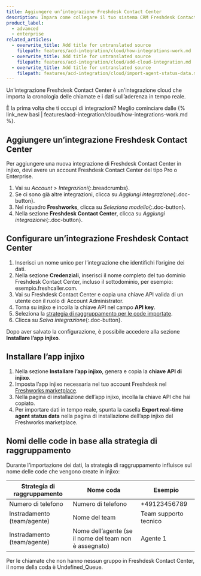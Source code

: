 ```yaml
---
title: Aggiungere un’integrazione Freshdesk Contact Center
description: Impara come collegare il tuo sistema CRM Freshdesk Contact Center a injixo per importare dati.
product_label:
  - advanced
  - enterprise
related_articles:
  - overwrite_title: Add title for untranslated source
    filepath: features/acd-integration/cloud/how-integrations-work.md
  - overwrite_title: Add title for untranslated source
    filepath: features/acd-integration/cloud/add-cloud-integration.md
  - overwrite_title: Add title for untranslated source
    filepath: features/acd-integration/cloud/import-agent-status-data.md
---
```


Un'integrazione Freshdesk Contact Center è un'integrazione cloud che importa la cronologia delle chiamate e i dati sull’aderenza in tempo reale.

È la prima volta che ti occupi di integrazioni? Meglio cominciare dalle {% link_new basi | features/acd-integration/cloud/how-integrations-work.md %}.

## Aggiungere un’integrazione Freshdesk Contact Center 

Per aggiungere una nuova integrazione di Freshdesk Contact Center in injixo, devi avere un account Freshdesk Contact Center del tipo Pro o Enterprise.

1. Vai su _Account > Integrazioni_{:.breadcrumbs}.
2. Se ci sono già altre integrazioni, clicca su _Aggiungi integrazione_{:.doc-button}.
3. Nel riquadro **Freshworks**, clicca su _Seleziona modello_{:.doc-button}.
4. Nella sezione **Freshdesk Contact Center**, clicca su _Aggiungi integrazione_{:.doc-button}.

## Configurare un’integrazione Freshdesk Contact Center

1. Inserisci un nome unico per l’integrazione che identifichi l’origine dei dati.
2. Nella sezione **Credenziali**, inserisci il nome completo del tuo dominio Freshdesk Contact Center, incluso il sottodominio, per esempio: esempio.freshcaller.com.
3. Vai su Freshdesk Contact Center e copia una chiave API valida di un utente con il ruolo di Account Administrator.
4. Torna su injixo e incolla la chiave API nel campo **API key**.
5. Seleziona la [strategia di raggruppamento per le code importate](#nomi-delle-code-in-base-alla-strategia-di-raggruppamento).
6. Clicca su _Salva integrazione_{:.doc-button}. 

Dopo aver salvato la configurazione, è possibile accedere alla sezione **Installare l’app injixo**.

## Installare l’app injixo

1. Nella sezione **Installare l’app injixo**, genera e copia la **chiave API di injixo**.
2. Imposta l’app injixo necessaria nel tuo account Freshdesk nel [Freshworks marketplace](https://www.freshworks.com/apps/freshcaller/injixo_1/).
3. Nella pagina di installazione dell’app injixo, incolla la chiave API che hai copiato.
4. Per importare dati in tempo reale, spunta la casella **Export real-time agent status data** nella pagina di installazione dell’app injixo del Freshworks marketplace.

## Nomi delle code in base alla strategia di raggruppamento

Durante l’importazione dei dati, la strategia di raggruppamento influisce sul nome delle code che vengono create in injixo:

| Strategia di raggruppamento   | Nome coda                               | Esempio           |
| ------------------- | ---------------------------------------- | ----------------- |
| Numero di telefono        | Numero di telefono                             | +49123456789      |
| Instradamento (team/agente) | Nome del team                                | Team supporto tecnico |
| Instradamento (team/agente) | Nome dell’agente (se il nome del team non è assegnato) | Agente 1           |

Per le chiamate che non hanno nessun gruppo in Freshdesk Contact Center, il nome della coda è Undefined_Queue.
